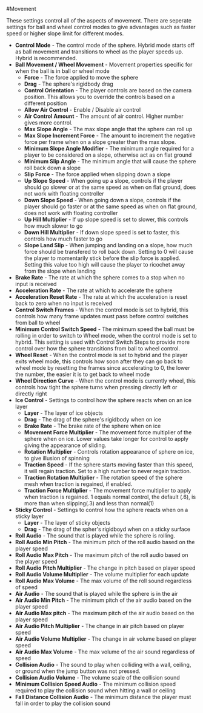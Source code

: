 #Movement

These settings control all of the aspects of movement.  There are seperate settings for ball and wheel control modes to give advantages such as faster speed or higher slope limit for different modes.

- **Control Mode** - The control mode of the sphere.  Hybrid mode starts off as ball movement and transitions to wheel as the player speeds up.  Hybrid is recommended.
- **Ball Movement / Wheel Movement** - Movement properties specific for when the ball is in ball or wheel mode
    - **Force** - The force applied to move the sphere
	- **Drag** - The sphere's rigidbody drag
	- **Control Orientation** - The player controls are based on the camera position.  This allows you to override the controls based on a different position
	- **Allow Air Control** - Enable / Disable air control
    - **Air Control Amount** - The amount of air control.  Higher number gives more control.
    - **Max Slope Angle** - The max slope angle that the sphere can roll up
	- **Max Slope Increment Force** - The amount to increment the negative force per frame when on a slope greater than the max slope.
	- **Minimum Slope Angle Modifier** - The minimum angle required for a player to be considered on a slope, otherwise act as on flat ground
    - **Minimum Slip Angle** - The minimum angle that will cause the sphere roll back down a slope   
    - **Slip Force** - The force applied when slipping down a slope
    - **Up Slope Speed** - When going up a slope, controls if the player should go slower or at the same speed as when on flat ground, does not work with floating controller
    - **Down Slope Speed** - When going down a slope, controls if the player should go faster or at the same speed as when on flat ground, does not work with floating controller
    - **Up Hill Multiplier** - If up slope speed is set to slower, this controls how much slower to go
    - **Down Hill Multiplier** - If down slope speed is set to faster, this controls how much faster to go
    - **Slope Land Slip** - When jumping and landing on a slope, how much force should be transfered to roll back down.  Setting to 0 will cause the player to momentarily stick before the slip force is applied. Setting this value too high will cause the player to ricochet away from the slope when landing
- **Brake Rate** - The rate at which the sphere comes to a stop when no input is received
- **Acceleration Rate** - The rate at which to accelerate the sphere
- **Acceleration Reset Rate** - The rate at which the acceleration is reset back to zero when no input is received
- **Control Switch Frames** - When the control mode is set to hybrid, this controls how many frame updates must pass before control switches from ball to wheel
- **Minimum Control Switch Speed** - The minimum speed the ball must be rolling in order to switch to Wheel mode, when the control mode is set to hybrid.  This setting is used with Control Switch Steps to provide more control over how the sphere transitions from ball to wheel control.
- **Wheel Reset** - When the control mode is set to hybrid and the player exits wheel mode, this controls how soon after they can go back to wheel mode by resetting the frames since accelerating to 0, the lower the number, the easier it is to get back to wheel mode
- **Wheel Direction Curve** - When the control mode is currently wheel, this controls how tight the sphere turns when pressing directly left or directly right
- **Ice Control** - Settings to control how the sphere reacts when on an ice layer
	- **Layer** - The layer of ice objects
	- **Drag** - The drag of the sphere's rigidbody when on ice
	- **Brake Rate** - The brake rate of the sphere when on ice
	- **Movement Force Multiplier** - The movement force multiplier of the sphere when on ice.  Lower values take longer for control to apply giving the appearance of sliding.
	- **Rotation Multiplier** - Controls rotation appearance of sphere on ice, to give illusion of spinning
	- **Traction Speed** - If the sphere starts moving faster than this speed, it will regain traction.  Set to a high number to never regain traction.
	- **Traction Rotation Multiplier** - The rotation speed of the sphere mesh when traction is regained, if enabled.
	- **Traction Force Multiplier** - The movement force multiplier to apply when traction is regained.  1 equals normal control, the default (.6), is more than when slipping(.3) and less than normal(1)
- **Sticky Control** - Settings to control how the sphere reacts when on a sticky layer
	- **Layer** - The layer of sticky objects
	- **Drag** - The drag of the spher's rigidboyd when on a sticky surface
- **Roll Audio** - The sound that is played while the sphere is rolling.
- **Roll Audio Min Pitch** - The minimum pitch of the roll audio based on the player speed
- **Roll Audio Max Pitch** - The maximum pitch of the roll audio based on the player speed
- **Roll Audio Pitch Multiplier** - The change in pitch based on player speed
- **Roll Audio Volume Multiplier** - The volume multiplier for each update
- **Roll Audio Max Volume** - The max volume of the roll sound regardless of speed
- **Air Audio** - The sound that is played while the sphere is in the air
- **Air Audio Min Pitch** - The minimum pitch of the air audio based on the player speed
- **Air Audio Max pitch** - The maximum pitch of the air audio based on the player speed
- **Air Audio Pitch Multiplier** - The change in air pitch based on player speed
- **Air Audio Volume Multiplier** - The change in air volume based on player speed
- **Air Audio Max Volume** - The max volume of the air sound regardless of speed
- **Collision Audio** - The sound to play when colliding with a wall, ceiling, or ground when the jump button was not pressed.
- **Collision Audio Volume** - The volume scale of the collision sound
- **Minimum Collision Speed Audio** - The minimum collision speed required to play the collision sound when hitting a wall or ceiling
- **Fall Distance Collision Audio** - The minimum distance the player must fall in order to play the collision sound